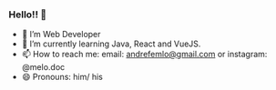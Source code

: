 ### Hello!! 👋

- 🔭 I’m Web Developer
- 🌱 I’m currently learning Java, React and VueJS.
- 📫 How to reach me: email: andrefemlo@gmail.com or instagram: @melo.doc
- 😄 Pronouns: him/ his
